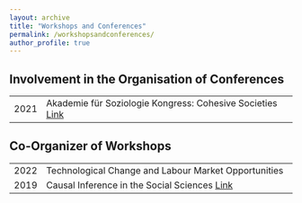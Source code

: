 ```yaml
---
layout: archive
title: "Workshops and Conferences"
permalink: /workshopsandconferences/
author_profile: true
---
```



## Involvement in the Organisation of Conferences

<table>
<tbody>
   <tr>
 <td width = "10%">2021</td>
 <td>Akademie für Soziologie Kongress: Cohesive Societies
   <a href = https://cohesivesocieties.net/>Link</a></td>
 </tr>
</tbody>
</table>

## Co-Organizer of Workshops
<table>
<tbody>
  <tr>
 <td width = "10%">2022</td>
 <td>Technological Change and Labour Market Opportunities </td>
 </tr>
    <tr>
 <td width = "10%">2019</td>
 <td>Causal Inference in the Social Sciences
   <a href = https://home.uni-leipzig.de/~causality/>Link</a></td>
 </tr>
</tbody>
</table>
